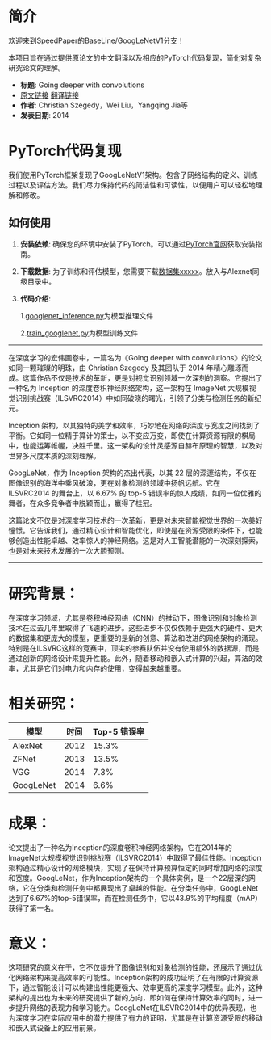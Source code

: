 # 简介

欢迎来到SpeedPaper的BaseLine/GoogLeNetV1分支！

本项目旨在通过提供原论文的中文翻译以及相应的PyTorch代码复现，简化对复杂研究论文的理解。

- **标题**: Going deeper with convolutions
- [原文链接](https://arxiv.org/pdf/1409.4842.pdf)  [翻译链接](https://github.com/hanknewbird/SpeedPaper/blob/main/BaseLine/GoogLeNetV1/paper/GoogLeNet%E7%BF%BB%E8%AF%91.pdf)
- **作者**:  Christian Szegedy，Wei Liu，Yangqing Jia等
- **发表日期**:  2014

# PyTorch代码复现

我们使用PyTorch框架复现了GoogLeNetV1架构。包含了网络结构的定义、训练过程以及评估方法。我们尽力保持代码的简洁性和可读性，以便用户可以轻松地理解和修改。

## 如何使用

1. **安装依赖**: 确保您的环境中安装了PyTorch。可以通过[PyTorch官网](https://pytorch.org/get-started/locally/)获取安装指南。

2. **下载数据**: 为了训练和评估模型，您需要下载[数据集xxxxx]()。放入与Alexnet同级目录中。

3. **代码介绍**:

   1.[googlenet_inference.py](https://github.com/hanknewbird/SpeedPaper/blob/main/BaseLine/GoogLeNetV1/googlenet_inference.py)为模型推理文件

   2.[train_googlenet.py](https://github.com/hanknewbird/SpeedPaper/blob/main/BaseLine/GoogLeNetV1/train_googlenet.py)为模型训练文件

---

在深度学习的宏伟画卷中，一篇名为《Going deeper with convolutions》的论文如同一颗璀璨的明珠，由 Christian Szegedy 及其团队于 2014 年精心雕琢而成。这篇作品不仅是技术的革新，更是对视觉识别领域一次深刻的洞察。它提出了一种名为 Inception 的深度卷积神经网络架构，这一架构在 ImageNet 大规模视觉识别挑战赛（ILSVRC2014）中如同破晓的曙光，引领了分类与检测任务的新纪元。

Inception 架构，以其独特的美学和效率，巧妙地在网络的深度与宽度之间找到了平衡。它如同一位精于算计的策士，以不变应万变，即使在计算资源有限的棋局中，也能运筹帷幄，决胜千里。这一架构的设计灵感源自赫布原理的智慧，以及对世界多尺度本质的深刻理解。

GoogLeNet，作为 Inception 架构的杰出代表，以其 22 层的深邃结构，不仅在图像识别的海洋中乘风破浪，更在对象检测的领域中扬帆远航。它在 ILSVRC2014 的舞台上，以 6.67% 的 top-5 错误率的惊人成绩，如同一位优雅的舞者，在众多竞争者中脱颖而出，赢得了桂冠。

这篇论文不仅是对深度学习技术的一次革新，更是对未来智能视觉世界的一次美好憧憬。它告诉我们，通过精心设计和智能优化，即使是在资源受限的条件下，也能够创造出性能卓越、效率惊人的神经网络。这是对人工智能潜能的一次深刻探索，也是对未来技术发展的一次大胆预测。

---

# 研究背景：

在深度学习领域，尤其是卷积神经网络（CNN）的推动下，图像识别和对象检测技术在过去几年里取得了飞速的进步。这些进步不仅仅依赖于更强大的硬件、更大的数据集和更庞大的模型，更重要的是新的创意、算法和改进的网络架构的涌现。特别是在ILSVRC这样的竞赛中，顶尖的参赛队伍并没有使用额外的数据源，而是通过创新的网络设计来提升性能。此外，随着移动和嵌入式计算的兴起，算法的效率，尤其是它们对电力和内存的使用，变得越来越重要。


# 相关研究：

| 模型       | 时间 | Top-5 错误率 |
|------------|------|--------------|
| AlexNet    | 2012 | 15.3%        |
| ZFNet      | 2013 | 13.5%        |
| VGG        | 2014 | 7.3%         |
| GoogLeNet  | 2014 | 6.6%         |

# 成果：

论文提出了一种名为Inception的深度卷积神经网络架构，它在2014年的ImageNet大规模视觉识别挑战赛（ILSVRC2014）中取得了最佳性能。Inception架构通过精心设计的网络模块，实现了在保持计算预算恒定的同时增加网络的深度和宽度。GoogLeNet，作为Inception架构的一个具体实例，是一个22层深的网络，它在分类和检测任务中都展现出了卓越的性能。在分类任务中，GoogLeNet达到了6.67%的top-5错误率，而在检测任务中，它以43.9%的平均精度（mAP）获得了第一名。


# 意义：

这项研究的意义在于，它不仅提升了图像识别和对象检测的性能，还展示了通过优化网络架构来提高效率的可能性。Inception架构的成功证明了在有限的计算资源下，通过智能设计可以构建出性能更强大、效率更高的深度学习模型。此外，这种架构的提出也为未来的研究提供了新的方向，即如何在保持计算效率的同时，进一步提升网络的表现力和学习能力。GoogLeNet在ILSVRC2014中的优异表现，也为深度学习在实际应用中的潜力提供了有力的证明，尤其是在计算资源受限的移动和嵌入式设备上的应用前景。
